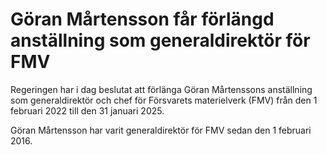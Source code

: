 # Göran Mårtensson får förlängd anställning som generaldirektör för FMV

Regeringen har i dag beslutat att förlänga Göran Mårtenssons anställning som generaldirektör och chef för Försvarets materielverk (FMV) från den 1 februari 2022 till den 31 januari 2025.

Göran Mårtensson har varit generaldirektör för FMV sedan den 1 februari 2016.
